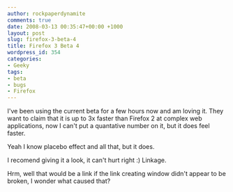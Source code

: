 ```yaml
---
author: rockpaperdynamite
comments: true
date: 2008-03-13 00:35:47+00:00 +1000
layout: post
slug: firefox-3-beta-4
title: Firefox 3 Beta 4
wordpress_id: 354
categories:
- Geeky
tags:
- beta
- bugs
- Firefox
---
```


I've been using the current beta for a few hours now and am loving it. They want to claim that it is up to 3x faster than Firefox 2 at complex web applications, now I can't put a quantative number on it, but it does feel faster.

Yeah I know placebo effect and all that, but it does.

I recomend giving it a look, it can't hurt right :) Linkage.

Hrm, well that would be a link if the link creating window didn't appear to be broken, I wonder what caused that?
